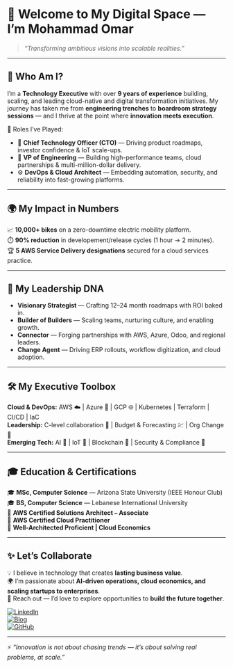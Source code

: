 # 🌌 Welcome to My Digital Space — I’m Mohammad Omar  

> *“Transforming ambitious visions into scalable realities.”*  

---

## 👔 Who Am I?  
I’m a **Technology Executive** with over **9 years of experience** building, scaling, and leading cloud-native and digital transformation initiatives. My journey has taken me from **engineering trenches** to **boardroom strategy sessions** — and I thrive at the point where **innovation meets execution**.  

🔑 Roles I’ve Played:  
- 🧭 **Chief Technology Officer (CTO)** — Driving product roadmaps, investor confidence & IoT scale-ups.  
- 🚀 **VP of Engineering** — Building high-performance teams, cloud partnerships & multi-million-dollar delivery.  
- ⚙️ **DevOps & Cloud Architect** — Embedding automation, security, and reliability into fast-growing platforms.  

---

## 🌍 My Impact in Numbers  
📈 **10,000+ bikes** on a zero-downtime electric mobility platform.  
⏱️ **90% reduction** in developement/release cycles (1 hour → 2 minutes).  
🏆 **5 AWS Service Delivery designations** secured for a cloud services practice.  

---

## 🧩 My Leadership DNA  

- **Visionary Strategist** — Crafting 12–24 month roadmaps with ROI baked in.  
- **Builder of Builders** — Scaling teams, nurturing culture, and enabling growth.  
- **Connector** — Forging partnerships with AWS, Azure, Odoo, and regional leaders.  
- **Change Agent** — Driving ERP rollouts, workflow digitization, and cloud adoption.  

---

## 🛠️ My Executive Toolbox  

**Cloud & DevOps:** AWS ☁️ | Azure 🔷 | GCP 🌐 | Kubernetes | Terraform | CI/CD | IaC  
**Leadership:** C-level collaboration 🤝 | Budget & Forecasting 💹 | Org Change 🏢  
**Emerging Tech:** AI 🤖 | IoT 📡 | Blockchain 🔗 | Security & Compliance 🔐  

---

## 🎓 Education & Certifications  

🎓 **MSc, Computer Science** — Arizona State University (IEEE Honour Club)  
🎓 **BS, Computer Science** — Lebanese International University  
🏅 **AWS Certified Solutions Architect – Associate**  
🏅 **AWS Certified Cloud Practitioner**  
🏅 **Well-Architected Proficient | Cloud Economics**  

---

## ✨ Let’s Collaborate  

💡 I believe in technology that creates **lasting business value**.  
🌍 I’m passionate about **AI-driven operations, cloud economics, and scaling startups to enterprises**.  
📩 Reach out — I’d love to explore opportunities to **build the future together**.  

[![LinkedIn](https://img.shields.io/badge/LinkedIn-Connect-blue?logo=linkedin)](https://www.linkedin.com/in/mohammad0omar)  
[![Blog](https://img.shields.io/badge/Blog-Visit-ff9900?logo=rss)](https://blog.mohammad-omar.com)  
[![GitHub](https://img.shields.io/github/followers/mohammad0omar?style=social)](https://github.com/mohammad0omar)  

---

⚡ *“Innovation is not about chasing trends — it’s about solving real problems, at scale.”*  
